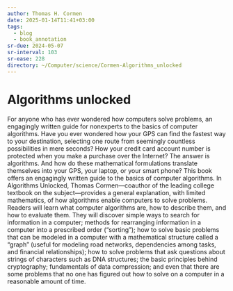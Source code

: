 ```yaml
---
author: Thomas H. Cormen
date: 2025-01-14T11:41+03:00
tags:
  - blog
  - book_annotation
sr-due: 2024-05-07
sr-interval: 103
sr-ease: 228
directory: ~/Computer/science/Cormen-Algorithms_unlocked
---
```


# Algorithms unlocked

For anyone who has ever wondered how computers solve problems, an engagingly
written guide for nonexperts to the basics of computer algorithms. Have you ever
wondered how your GPS can find the fastest way to your destination, selecting
one route from seemingly countless possibilities in mere seconds? How your
credit card account number is protected when you make a purchase over the
Internet? The answer is algorithms. And how do these mathematical formulations
translate themselves into your GPS, your laptop, or your smart phone? This book
offers an engagingly written guide to the basics of computer algorithms. In
Algorithms Unlocked, Thomas Cormen—coauthor of the leading college textbook on
the subject—provides a general explanation, with limited mathematics, of how
algorithms enable computers to solve problems. Readers will learn what computer
algorithms are, how to describe them, and how to evaluate them. They will
discover simple ways to search for information in a computer; methods for
rearranging information in a computer into a prescribed order (“sorting”); how
to solve basic problems that can be modeled in a computer with a mathematical
structure called a “graph” (useful for modeling road networks, dependencies
among tasks, and financial relationships); how to solve problems that ask
questions about strings of characters such as DNA structures; the basic
principles behind cryptography; fundamentals of data compression; and even that
there are some problems that no one has figured out how to solve on a computer
in a reasonable amount of time.
